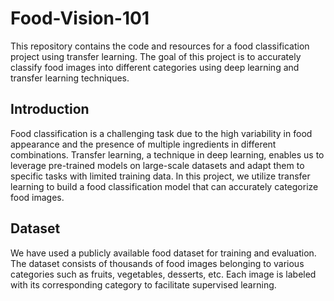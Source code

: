 # Food-Vision-101

This repository contains the code and resources for a food classification project using transfer learning. The goal of this project is to accurately classify food images into different categories using deep learning and transfer learning techniques. 

## Introduction
Food classification is a challenging task due to the high variability in food appearance and the presence of multiple ingredients in different combinations. Transfer learning, a technique in deep learning, enables us to leverage pre-trained models on large-scale datasets and adapt them to specific tasks with limited training data. In this project, we utilize transfer learning to build a food classification model that can accurately categorize food images.

## Dataset
We have used a publicly available food dataset for training and evaluation. The dataset consists of thousands of food images belonging to various categories such as fruits, vegetables, desserts, etc. Each image is labeled with its corresponding category to facilitate supervised learning.
